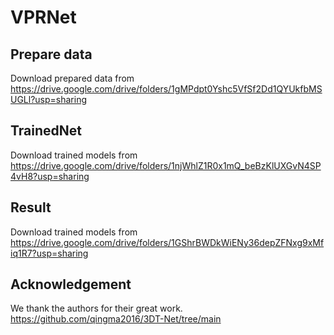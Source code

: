 # VPRNet
## Prepare data
Download prepared data from https://drive.google.com/drive/folders/1gMPdpt0Yshc5VfSf2Dd1QYUkfbMSUGLl?usp=sharing
## TrainedNet
Download trained models from https://drive.google.com/drive/folders/1njWhlZ1R0x1mQ_beBzKlUXGvN4SP4vH8?usp=sharing
## Result
Download trained models from https://drive.google.com/drive/folders/1GShrBWDkWiENy36depZFNxg9xMfiq1R7?usp=sharing
## Acknowledgement
We thank the authors for their great work.
https://github.com/qingma2016/3DT-Net/tree/main
